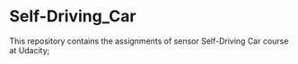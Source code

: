 # Self-Driving_Car

This repository contains the assignments of sensor Self-Driving Car course at Udacity;
 

